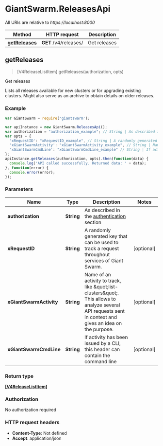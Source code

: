 # GiantSwarm.ReleasesApi

All URIs are relative to *https://localhost:8000*

Method | HTTP request | Description
------------- | ------------- | -------------
[**getReleases**](ReleasesApi.md#getReleases) | **GET** /v4/releases/ | Get releases



## getReleases

> [V4ReleaseListItem] getReleases(authorization, opts)

Get releases

Lists all releases available for new clusters or for upgrading existing clusters. Might also serve as an archive to obtain details on older releases. 

### Example

```javascript
var GiantSwarm = require('giantswarm');

var apiInstance = new GiantSwarm.ReleasesApi();
var authorization = "authorization_example"; // String | As described in the [authentication](#section/Authentication) section 
var opts = {
  'xRequestID': "xRequestID_example", // String | A randomly generated key that can be used to track a request throughout services of Giant Swarm. 
  'xGiantSwarmActivity': "xGiantSwarmActivity_example", // String | Name of an activity to track, like \"list-clusters\". This allows to analyze several API requests sent in context and gives an idea on the purpose. 
  'xGiantSwarmCmdLine': "xGiantSwarmCmdLine_example" // String | If activity has been issued by a CLI, this header can contain the command line 
};
apiInstance.getReleases(authorization, opts).then(function(data) {
  console.log('API called successfully. Returned data: ' + data);
}, function(error) {
  console.error(error);
});

```

### Parameters



Name | Type | Description  | Notes
------------- | ------------- | ------------- | -------------
 **authorization** | **String**| As described in the [authentication](#section/Authentication) section  | 
 **xRequestID** | **String**| A randomly generated key that can be used to track a request throughout services of Giant Swarm.  | [optional] 
 **xGiantSwarmActivity** | **String**| Name of an activity to track, like \&quot;list-clusters\&quot;. This allows to analyze several API requests sent in context and gives an idea on the purpose.  | [optional] 
 **xGiantSwarmCmdLine** | **String**| If activity has been issued by a CLI, this header can contain the command line  | [optional] 

### Return type

[**[V4ReleaseListItem]**](V4ReleaseListItem.md)

### Authorization

No authorization required

### HTTP request headers

- **Content-Type**: Not defined
- **Accept**: application/json

